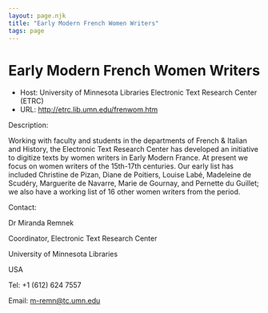 ```yaml
---
layout: page.njk
title: "Early Modern French Women Writers"
tags: page
---
```

# Early Modern French Women Writers








* Host: University of Minnesota Libraries
 Electronic Text Research Center (ETRC)
* URL: <http://etrc.lib.umn.edu/frenwom.htm>



Description:


Working with faculty and students in the
 departments of French & Italian and History, the Electronic Text Research
 Center has developed an initiative to digitize texts by women writers in
 Early Modern France. At present we focus on women writers of the
 15th-17th centuries. Our early list has included Christine de Pizan,
 Diane de Poitiers, Louise Labé, Madeleine de Scudéry, Marguerite de
 Navarre, Marie de Gournay, and Pernette du Guillet; we also have a
 working list of 16 other women writers from the period.
 



Contact:



Dr Miranda Remnek


Coordinator, Electronic Text Research Center


University of Minnesota Libraries


USA


Tel: +1 (612) 624 7557


Email: [m-remn@tc.umn.edu](mailto:m-remn@tc.umn.edu)





